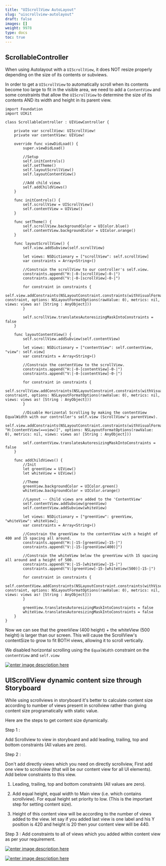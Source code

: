 ```yaml
---
title: "UIScrollView AutoLayout"
slug: "uiscrollview-autolayout"
draft: false
images: []
weight: 9978
type: docs
toc: true
---
```


## ScrollableController
When using Autolayout with a `UIScrollView`, it does NOT resize properly depending on the size of its contents or subviews.

In order to get a `UIScrollView` to automatically scroll when its contents become too large to fit in the visible area, we need to add a `ContentView` and some constraints that allow the `UIScrollView` to determine the size of its contents AND its width and height in its parent view.

    import Foundation
    import UIKit
    
    class ScrollableController : UIViewController {
        
        private var scrollView: UIScrollView!
        private var contentView: UIView!
        
        override func viewDidLoad() {
            super.viewDidLoad()
            
            //Setup
            self.initControls()
            self.setTheme()
            self.layoutScrollView()
            self.layoutContentView()
            
            //Add child views
            self.addChildViews()
        }
        
        func initControls() {
            self.scrollView = UIScrollView()
            self.contentView = UIView()
        }
        
        func setTheme() {
            self.scrollView.backgroundColor = UIColor.blue()
            self.contentView.backgroundColor = UIColor.orange()
        }
        
        func layoutScrollView() {
            self.view.addSubview(self.scrollView)
            
            let views: NSDictionary = ["scrollView": self.scrollView]
            var constraints = Array<String>()
            
            //Constrain the scrollView to our controller's self.view.
            constraints.append("H:|-0-[scrollView]-0-|")
            constraints.append("V:|-0-[scrollView]-0-|")
            
            for constraint in constraints {
                self.view.addConstraints(NSLayoutConstraint.constraints(withVisualFormat: constraint, options: NSLayoutFormatOptions(rawValue: 0), metrics: nil, views: views as! [String : AnyObject]))
            }
            
            self.scrollView.translatesAutoresizingMaskIntoConstraints = false
        }
        
        func layoutContentView() {
            self.scrollView.addSubview(self.contentView)
            
            let views: NSDictionary = ["contentView": self.contentView, "view": self.view]
            var constraints = Array<String>()
            
            //Constrain the contentView to the scrollView.
            constraints.append("H:|-0-[contentView]-0-|")
            constraints.append("V:|-0-[contentView]-0-|")
            
            for constraint in constraints {
                self.scrollView.addConstraints(NSLayoutConstraint.constraints(withVisualFormat: constraint, options: NSLayoutFormatOptions(rawValue: 0), metrics: nil, views: views as! [String : AnyObject]))
            }
            
            //Disable Horizontal Scrolling by making the contentView EqualWidth with our controller's self.view (ScrollView's parentView).
            self.view.addConstraints(NSLayoutConstraint.constraints(withVisualFormat: "H:[contentView(==view)]", options: NSLayoutFormatOptions(rawValue: 0), metrics: nil, views: views as! [String : AnyObject]))
            
            self.contentView.translatesAutoresizingMaskIntoConstraints = false
        }
        
        func addChildViews() {
            //Init
            let greenView = UIView()
            let whiteView = UIView()
            
            //Theme
            greenView.backgroundColor = UIColor.green()
            whiteView.backgroundColor = UIColor.orange()
            
            //Layout -- Child views are added to the 'ContentView'
            self.contentView.addSubview(greenView)
            self.contentView.addSubview(whiteView)
            
            let views: NSDictionary = ["greenView": greenView, "whiteView": whiteView];
            var constraints = Array<String>()
            
            //Constrain the greenView to the contentView with a height of 400 and 15 spacing all around.
            constraints.append("H:|-15-[greenView]-15-|")
            constraints.append("V:|-15-[greenView(400)]")
            
            //Constrain the whiteView below the greenView with 15 spacing all around and a height of 500.
            constraints.append("H:|-15-[whiteView]-15-|")
            constraints.append("V:[greenView]-15-[whiteView(500)]-15-|")
            
            for constraint in constraints {
                self.contentView.addConstraints(NSLayoutConstraint.constraints(withVisualFormat: constraint, options: NSLayoutFormatOptions(rawValue: 0), metrics: nil, views: views as! [String : AnyObject]))
            }
            
            greenView.translatesAutoresizingMaskIntoConstraints = false
            whiteView.translatesAutoresizingMaskIntoConstraints = false
        }
    }


Now we can see that the greenView (400 height) + the whiteView (500 height) is larger than our screen. This will cause the ScrollView's contentSize to grow to fit BOTH views, allowing it to scroll vertically.

We disabled horizontal scrolling using the `EqualWidth` constraint on the `contentView` and `self.view`


[![enter image description here][1]][1]

  [1]: http://i.stack.imgur.com/a9kai.png

## UIScrollView dynamic content size through Storyboard
While using scrollviews in storyboard it's better to calculate content size according to number of views present in scrollview rather than giving content size  programatically with static value.

Here are the steps to get content size dynamically.

Step 1 :

Add Scrollview to view in storyboard and add leading, trailing, top and bottom constraints (All values are zero).

Step 2 :

Don't add directly views which you need on directly scrollview, First add one view to scrollview (that will be our content view for all UI elements). Add below constraints to this view.

1) Leading, trailing, top and bottom constraints (All values are zero).

2) Add equal height, equal width to Main view (i.e. which contains scrollview). For equal height set priority to low. (This is the important step for setting content size).

3) Height of this content view will be according to the number of views added to the view. let say if you added last view is one label and his Y position is 420 and height is 20 then your content view will be 440.

Step 3 : Add constraints to all of views which you added within content view as per your requirement.

[![enter image description here][1]][1]

[![enter image description here][2]][2]

  


  [1]: http://i.stack.imgur.com/e6GKu.png
  [2]: http://i.stack.imgur.com/acGwM.png

